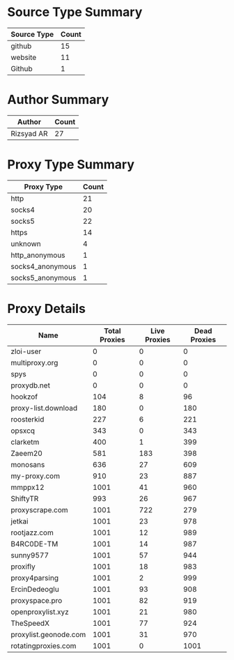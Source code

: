 # Source Type Summary

| Source Type | Count |
|-------------|-------|
| github | 15 |
| website | 11 |
| Github | 1 |


# Author Summary

| Author | Count |
|--------|-------|
| Rizsyad AR | 27 |


# Proxy Type Summary

| Proxy Type | Count |
|------------|-------|
| http | 21 |
| socks4 | 20 |
| socks5 | 22 |
| https | 14 |
| unknown | 4 |
| http_anonymous | 1 |
| socks4_anonymous | 1 |
| socks5_anonymous | 1 |


# Proxy Details

| Name | Total Proxies | Live Proxies | Dead Proxies |
|------|---------------|--------------|---------------|
| zloi-user | 0 | 0 | 0 |
| multiproxy.org | 0 | 0 | 0 |
| spys | 0 | 0 | 0 |
| proxydb.net | 0 | 0 | 0 |
| hookzof | 104 | 8 | 96 |
| proxy-list.download | 180 | 0 | 180 |
| roosterkid | 227 | 6 | 221 |
| opsxcq | 343 | 0 | 343 |
| clarketm | 400 | 1 | 399 |
| Zaeem20 | 581 | 183 | 398 |
| monosans | 636 | 27 | 609 |
| my-proxy.com | 910 | 23 | 887 |
| mmppx12 | 1001 | 41 | 960 |
| ShiftyTR | 993 | 26 | 967 |
| proxyscrape.com | 1001 | 722 | 279 |
| jetkai | 1001 | 23 | 978 |
| rootjazz.com | 1001 | 12 | 989 |
| B4RC0DE-TM | 1001 | 14 | 987 |
| sunny9577 | 1001 | 57 | 944 |
| proxifly | 1001 | 18 | 983 |
| proxy4parsing | 1001 | 2 | 999 |
| ErcinDedeoglu | 1001 | 93 | 908 |
| proxyspace.pro | 1001 | 82 | 919 |
| openproxylist.xyz | 1001 | 21 | 980 |
| TheSpeedX | 1001 | 77 | 924 |
| proxylist.geonode.com | 1001 | 31 | 970 |
| rotatingproxies.com | 1001 | 0 | 1001 |
